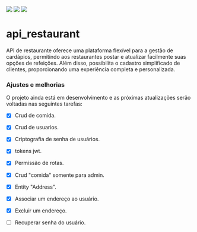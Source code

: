<img src="https://img.shields.io/badge/Java-ED8B00?style=for-the-badge&logo=java&logoColor=white" /> 
<img src="https://img.shields.io/badge/Spring-6DB33F?style=for-the-badge&logo=spring&logoColor=white" />
<img src="https://img.shields.io/badge/MySQL-00000F?style=for-the-badge&logo=mysql&logoColor=white" /> 

# api_restaurant

API de restaurante oferece uma plataforma flexível para a gestão de cardápios, permitindo aos restaurantes postar e atualizar facilmente suas opções de refeições. Além disso, possibilita o cadastro simplificado de clientes, proporcionando uma experiência completa e personalizada.

### Ajustes e melhorias

O projeto ainda está em desenvolvimento e as próximas atualizações serão voltadas nas seguintes tarefas:

- [x] Crud de comida.
- [x] Crud de usuarios.
- [x] Criptografia de senha de usuários.
- [x] tokens jwt.
- [x] Permissão de rotas.
- [x] Crud "comida" somente para admin.
- [x] Entity "Address".
- [x] Associar um endereço ao usuário.
- [x] Excluir um endereço. 
- [ ] Recuperar senha do usuário.

